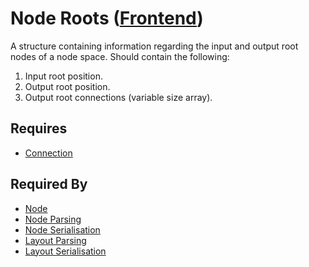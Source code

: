 # Node Roots ([Frontend](../../frontend.md))

A structure containing information regarding the input and output root nodes of a node space. Should contain the following:

1. Input root position.
2. Output root position.
3. Output root connections (variable size array).

## Requires

- [Connection](./connection.md)

## Required By

- [Node](./node.md)
- [Node Parsing](../../node_file_format/parsing.md)
- [Node Serialisation](../../node_file_format/serialisation.md)
- [Layout Parsing](../../layout_file_format/parsing.md)
- [Layout Serialisation](../../layout_file_format/serialisation.md)
